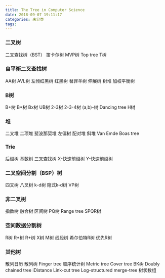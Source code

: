 ```yaml
---
title: The Tree in Computer Science
date: 2018-09-07 19:11:17
categories: 未分类
tags:
---
```


### 二叉树    
二叉查找树（BST） 笛卡尔树 MVP树 Top tree T树

### 自平衡二叉查找树    
AA树 AVL树 左倾红黑树 红黑树 替罪羊树 伸展树 树堆 加权平衡树

### B树    
B+树 B*树 Bx树 UB树 2-3树 2-3-4树 (a,b)-树 Dancing tree H树

### 堆    
二叉堆 二项堆 斐波那契堆 左偏树 配对堆 斜堆 Van Emde Boas tree

### Trie    
后缀树 基数树 三叉查找树 X-快速前缀树 Y-快速前缀树

### 二叉空间分割（BSP）树    
四叉树 八叉树 k-d树 隐式k-d树 VP树

### 非二叉树    
指数树 融合树 区间树 PQ树 Range tree SPQR树

### 空间数据分割树    
R树 R*树 R+树 X树 M树 线段树 希尔伯特R树 优先R树

### 其他树    
散列日历 散列树 Finger tree 顺序统计树 Metric tree Cover tree BK树 Doubly chained tree iDistance Link-cut tree Log-structured merge-tree 树状数组
